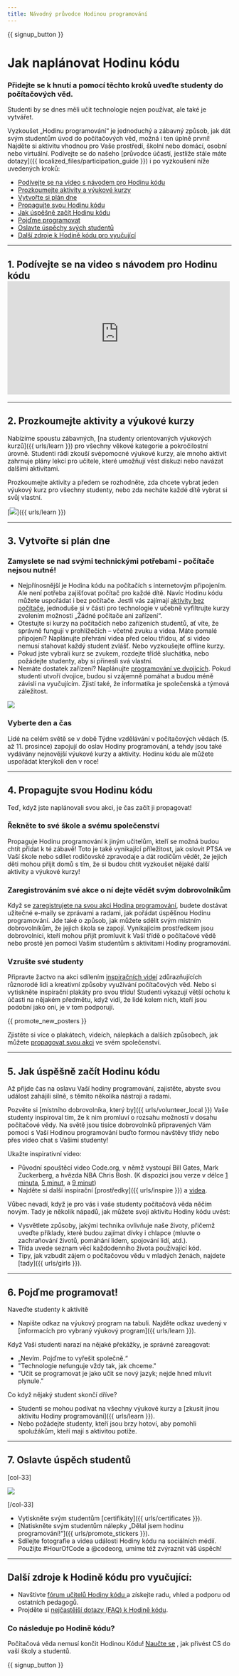```yaml
---
title: Návodný průvodce Hodinou programování
---
```


{{ signup_button }}

# Jak naplánovat Hodinu kódu

### Přidejte se k hnutí a pomocí těchto kroků uveďte studenty do počítačových věd.

Studenti by se dnes měli učit technologie nejen používat, ale také je vytvářet.

Vyzkoušet „Hodinu programování“ je jednoduchý a zábavný způsob, jak dát svým studentům úvod do počítačových věd, možná i ten úplně první! Najděte si aktivitu vhodnou pro Vaše prostředí, školní nebo domácí, osobní nebo virtuální. Podívejte se do našeho [průvodce účastí, jestliže stále máte dotazy]({{ localized_files/participation_guide }}) i po vyzkoušení níže uvedených kroků:

- [Podívejte se na video s návodem pro Hodinu kódu](#how-to-video)
- [Prozkoumejte aktivity a výukové kurzy](#explore-activities)
- [Vytvořte si plán dne](#create-your-plan)
- [Propagujte svou Hodinu kódu](#promote-your-hour)
- [Jak úspěšně začít Hodinu kódu](#how-to-start)
- [Pojďme programovat](#code)
- [Oslavte úspěchy svých studentů](#celebrate)
- [Další zdroje k Hodině kódu pro vyučující](#other-resources)

* * *

<a id="how-to-video"></a>

## 1. Podívejte se na video s návodem pro Hodinu kódu <iframe width="500" height="255" src="https://www.youtube-nocookie.com/embed/SrnvvWDm73k" frameborder="0" allowfullscreen></iframe> 

* * *

<a id="explore-activities"></a>

## 2. Prozkoumejte aktivity a výukové kurzy

Nabízíme spoustu zábavných, [na studenty orientovaných výukových kurzů]({{ urls/learn }}) pro všechny věkové kategorie a pokročilostní úrovně. Studenti rádi zkouší svépomocné výukové kurzy, ale mnoho aktivit zahrnuje plány lekcí pro učitele, které umožňují vést diskuzi nebo navázat dalšími aktivitami.

Prozkoumejte aktivity a předem se rozhodněte, zda chcete vybrat jeden výukový kurz pro všechny studenty, nebo zda necháte každé dítě vybrat si svůj vlastní.

[![](/images/tutorials.png)]({{ urls/learn }})

* * *

<a id="create-your-plan"></a>

## 3. Vytvořte si plán dne

### Zamyslete se nad svými technickými potřebami - počítače nejsou nutné!

- Nejpřínosnější je Hodina kódu na počítačích s internetovým připojením. Ale není potřeba zajišťovat počítač pro každé dítě. Navíc Hodinu kódu můžete uspořádat i bez počítače. Jestli vás zajímají [aktivity bez počítače](/learn), jednoduše si v části pro technologie v učebně vyfiltrujte kurzy zvolením možnosti „Žádné počítače ani zařízení“.
- Otestujte si kurzy na počítačích nebo zařízeních studentů, ať víte, že správně fungují v prohlížečích – včetně zvuku a videa. Máte pomalé připojení? Naplánujte přehrání videa před celou třídou, ať si video nemusí stahovat každý student zvlášť. Nebo vyzkoušejte offline kurzy.
- Pokud jste vybrali kurz se zvukem, rozdejte třídě sluchátka, nebo požádejte studenty, aby si přinesli svá vlastní.
- Nemáte dostatek zařízení? Naplánujte [programování ve dvojicích](https://www.youtube.com/watch?v=vgkahOzFH2Q). Pokud studenti utvoří dvojice, budou si vzájemně pomáhat a budou méně závislí na vyučujícím. Zjistí také, že informatika je společenská a týmová záležitost.

<img src="/images/fit-600/group_ipad.jpg" />

### Vyberte den a čas

Lidé na celém světě se v době Týdne vzdělávání v počítačových vědách (5. až 11. prosince) zapojují do oslav Hodiny programování, a tehdy jsou také vydávány nejnovější výukové kurzy a aktivity. Hodinu kódu ale můžete uspořádat kterýkoli den v roce!

* * *

<a id="promote-your-hour"></a>

## 4. Propagujte svou Hodinu kódu

Teď, když jste naplánovali svou akci, je čas začít ji propagovat!

### Řekněte to své škole a svému společenství

Propaguje Hodinu programování k jiným učitelům, kteří se možná budou chtít přidat k té zábavě! Toto je také vynikající příležitost, jak oslovit PTSA ve Vaší škole nebo sdílet rodičovské zpravodaje a dát rodičům vědět, že jejich děti mohou přijít domů s tím, že si budou chtít vyzkoušet nějaké další aktivity a výukové kurzy!

### Zaregistrováním své akce o ní dejte vědět svým dobrovolníkům

Když se [zaregistrujete na svou akci Hodina programování](/#join), budete dostávat užitečné e-maily se zprávami a radami, jak pořádat úspěšnou Hodinu programování. Jde také o způsob, jak můžete sdělit svým místním dobrovolníkům, že jejich škola se zapojí. Vynikajícím prostředkem jsou dobrovolníci, kteří mohou přijít promluvit k Vaší třídě o počítačové vědě nebo prostě jen pomoci Vašim studentům s aktivitami Hodiny programování.

### Vzrušte své studenty

Připravte žactvo na akci sdílením [inspiračních videí](/promote/resources) zdůrazňujících různorodé lidi a kreativní způsoby využívání počítačových věd. Nebo si vytiskněte inspirační plakáty pro svou třídu! Studenti vykazují větší ochotu k účasti na nějakém předmětu, když vidí, že lidé kolem nich, kteří jsou podobní jako oni, je v tom podporují.

{{ promote_new_posters }}

Zjistěte si více o plakátech, videích, nálepkách a dalších způsobech, jak můžete [propagovat svou akci](/promote/resources#posters) ve svém společenství.

* * *

<a id="how-to-start"></a>

## 5. Jak úspěšně začít Hodinu kódu

Až přijde čas na oslavu Vaší hodiny programování, zajistěte, abyste svou událost zahájili silně, s těmito několika nástroji a radami.

Pozvěte si [místního dobrovolníka, který by]({{ urls/volunteer_local }}) Vaše studenty inspiroval tím, že k nim promluví o rozsahu možností v dosahu počítačové vědy. Na světě jsou tisíce dobrovolníků připravených Vám pomoci s Vaší Hodinou programování buďto formou návštěvy třídy nebo přes video chat s Vašimi studenty!

Ukažte inspirativní video:

- Původní spouštěcí video Code.org, v němž vystoupí Bill Gates, Mark Zuckerberg, a hvězda NBA Chris Bosh. (K dispozici jsou verze v délce [1 minuta](https://www.youtube.com/watch?v=qYZF6oIZtfc), [5 minut](https://www.youtube.com/watch?v=nKIu9yen5nc), a [9 minut](https://www.youtube.com/watch?v=dU1xS07N-FA))
- Najděte si další inspirační [prostředky]({{ urls/inspire }}) a [videa](https://www.youtube.com/playlist?list=PLzdnOPI1iJNfpD8i4Sx7U0y2MccnrNZuP).

Vůbec nevadí, když je pro vás i vaše studenty počítačová věda něčím novým. Tady je několik nápadů, jak můžete svoji aktivitu Hodiny kódu uvést:

- Vysvětlete způsoby, jakými technika ovlivňuje naše životy, přičemž uveďte příklady, které budou zajímat dívky i chlapce (mluvte o zachraňování životů, pomáhání lidem, spojování lidí, atd.).
- Třída uvede seznam věcí každodenního života používající kód.
- Tipy, jak vzbudit zájem o počítačovou vědu v mladých ženách, najdete [tady]({{ urls/girls }}).

* * *

<a id="code"></a>

## 6. Pojďme programovat!

Naveďte studenty k aktivitě

- Napište odkaz na výukový program na tabuli. Najděte odkaz uvedený v [informacích pro vybraný výukový program]({{ urls/learn }}).

Když Vaši studenti narazí na nějaké překážky, je správné zareagovat:

- „Nevím. Pojďme to vyřešit společně.“
- "Technologie nefunguje vždy tak, jak chceme."
- "Učit se programovat je jako učit se nový jazyk; nejde hned mluvit plynule."

Co když nějaký student skončí dříve?

- Studenti se mohou podívat na všechny výukové kurzy a [zkusit jinou aktivitu Hodiny programování]({{ urls/learn }}).
- Nebo požádejte studenty, kteří jsou brzy hotoví, aby pomohli spolužákům, kteří mají s aktivitou potíže.

* * *

<a id="celebrate"></a>

## 7. Oslavte úspěch studentů

[col-33]

![](/images/fit-600/boy-certificate.jpg)

[/col-33]

- Vytiskněte svým studentům [certifikáty]({{ urls/certificates }}).
- [Natiskněte svým studentům nálepky „Dělal jsem hodinu programování!“]({{ urls/promote_stickers }}).
- Sdílejte fotografie a videa události Hodiny kódu na sociálních médií. Použijte #HourOfCode a @codeorg, umíme též zvýraznit váš úspěch!

* * *

<a id="other-resources"></a>

## Další zdroje k Hodině kódu pro vyučující:

- Navštivte [fórum učitelů Hodiny kódu ](http://forum.code.org/c/plc/hour-of-code) a získejte radu, vhled a podporu od ostatních pedagogů.
- Projděte si [nejčastější dotazy (FAQ) k Hodině kódu](https://support.code.org/hc/en-us/categories/200147083-Hour-of-Code).

### Co následuje po Hodině kódu?

Počítačová věda nemusí končit Hodinou Kódu! [Naučte se](/beyond) , jak přivést CS do vaší školy a studentů.

{{ signup_button }}